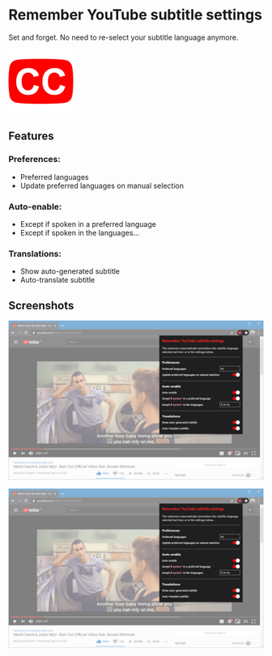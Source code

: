 # Remember YouTube subtitle settings

Set and forget. No need to re-select your subtitle language anymore.

![Preview](https://github.com/WesselKroos/remember-youtube-subtitle-settings/blob/master/images/icon-128.png?raw=true)


## Features

### Preferences:
- Preferred languages
- Update preferred languages on manual selection

### Auto-enable:
- Except if spoken in a preferred language
- Except if spoken in the languages...

### Translations:
- Show auto-generated subtitle
- Auto-translate subtitle


## Screenshots

![Screenshot 1](https://github.com/WesselKroos/remember-youtube-subtitle-settings/blob/master/assets/store/screenshot-1.png?raw=true)

![Screenshot 2](https://github.com/WesselKroos/remember-youtube-subtitle-settings/blob/master/assets/store/screenshot-1.png?raw=true)